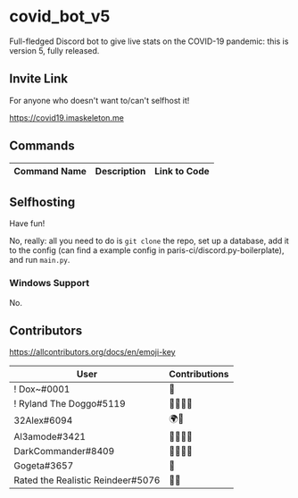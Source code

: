 # covid_bot_v5
Full-fledged Discord bot to give live stats on the COVID-19 pandemic: this is version 5, fully released.

## Invite Link
For anyone who doesn't want to/can't selfhost it!

https://covid19.imaskeleton.me

## Commands
| Command Name | Description | Link to Code |
|--------------|-------------|--------------|

## Selfhosting
Have fun!

No, really: all you need to do is `git clone` the repo, set up a database, add it to the config (can find a example config in paris-ci/discord.py-boilerplate), and run `main.py`.
### Windows Support
No.


## Contributors
https://allcontributors.org/docs/en/emoji-key

| User                              | Contributions |
|-----------------------------------|---------------|
| ! Dox~#0001                       | 🤔            |
| ! Ryland The Doggo#5119           | 🤔💬📓📖       |
| 32Alex#6094                       | 🌍💬           |
| Al3amode#3421                     | 🐛🤔💬📓       |
| DarkCommander#8409                | 🐛🤔💬📓       |
| Gogeta#3657                       | 🐛            |
| Rated the Realistic Reindeer#5076 | 🐛🤔           |

